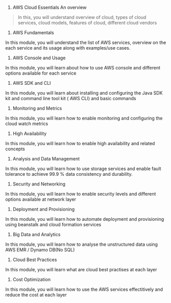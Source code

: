 
1. AWS Cloud Essentials An overview

>In this, you will understand overview of cloud, types of cloud services, cloud models, features of cloud, different cloud vendors

1. AWS Fundamentals

In this module, you will understand the list of AWS services, overview on the each service and its usage along with examples/use cases.

1. AWS Console and Usage

In this module, you will learn about how to use AWS console and different options available for each service

1. AWS SDK and CLI

In this module, you will learn about installing and configuring the Java SDK kit and command line tool kit ( AWS CLI) and basic commands

1. Monitoring and Metrics

In this module, you will learn how to enable monitoring and configuring the cloud watch metrics

1. High Availability

In this module, you will learn how to enable high availability and related concepts

1. Analysis and Data Management

In this module, you will learn how to use storage services and enable fault tolerance to achieve 99.9 % data consistency and durability.

1. Security and Networking

In this module, you will learn how to enable security levels and different options available at network layer

1. Deployment and Provisioning

In this module, you will learn how to automate deployment and provisioning using beanstalk and cloud formation services

1. Big Data and Analytics

In this module, you will learn how to analyse the unstructured data using AWS EMR / Dynamo DB(No SQL)

1. Cloud Best Practices

In this module, you will learn what are cloud best practises at each layer

1. Cost Optimization

In this module, you will learn how to use the AWS services effectitively and reduce the cost at each layer